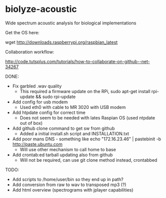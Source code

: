 biolyze-acoustic
================

Wide spectrum acoustic analysis for biological implementations

Get the OS here:

wget http://downloads.raspberrypi.org/raspbian_latest

Collaboration workflow:

http://code.tutsplus.com/tutorials/how-to-collaborate-on-github--net-34267

DONE:

* Fix garbled .wav quality
	* This required a firmware update on the RPi, sudo apt-get install rpi-update && sudo rpi-update
* Add config for usb modem
	* Used eth0 with cable to MR 3020 with USB modem
* Add htpdate config for correct time
	* Does not seem to be needed with lates Raspian OS (used ntpdate out of box)
* Add github clone command to get sw from github
	* Added a initial install.sh script and INSTALLATION.txt 
* Add poor mans DNS - something like echo "172.16.23.46" | pastebinit -b http://paste.ubuntu.com
	* Will use other mechanism to call home to base
* Add crontab:ed tarball updating also from github
	* Will not be required, can use git clone method instead, crontabbed

TODO:

* Add scripts to /home/user/bin so they end up in path?
* Add conversion from raw to wav to transposed mp3 (?)
* Add html overview (spectrograms with jplayer capabilities)

